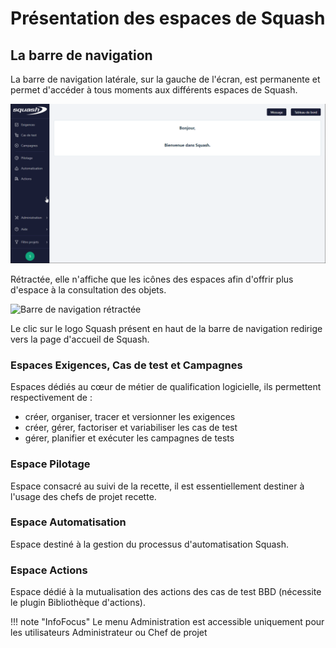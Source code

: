 # Présentation des espaces de Squash

## La barre de navigation

La barre de navigation latérale, sur la gauche de l'écran, est permanente et permet d'accéder à tous moments aux différents espaces de Squash.

![Page d'accueil Squash](resources/accueil-navigation-fr.png)

Rétractée, elle n'affiche que les icônes des espaces afin d'offrir plus d'espace à la consultation des objets.

![Barre de navigation rétractée](resources/acceuilueil-navigation-retracte-fr.png)

Le clic sur le logo Squash présent en haut de la barre de navigation redirige vers la page d'accueil de Squash.

### Espaces Exigences, Cas de test et Campagnes

Espaces dédiés au cœur de métier de qualification logicielle, ils permettent respectivement de :

- créer, organiser, tracer et versionner les exigences
- créer, gérer, factoriser et variabiliser les cas de test
- gérer, planifier et exécuter les campagnes de tests

### Espace Pilotage

Espace consacré au suivi de la recette, il est essentiellement destiner à l'usage des chefs de projet recette.

### Espace Automatisation

Espace destiné à la gestion du processus d'automatisation Squash.

### Espace Actions

Espace dédié à la mutualisation des actions des cas de test BBD (nécessite le plugin Bibliothèque d'actions).

!!! note "InfoFocus"
    Le menu Administration est accessible uniquement pour les utilisateurs Administrateur ou Chef de projet

<!--stackedit_data:
eyJoaXN0b3J5IjpbLTUxMDkwNjY0MSwtMTA5NjcxMzY0Niw4Mz
QwNTk1OTQsLTQxNDIzNTA3XX0=
-->